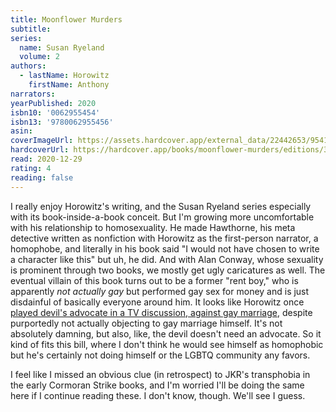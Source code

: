 ```yaml
---
title: Moonflower Murders
subtitle:
series:
  name: Susan Ryeland
  volume: 2
authors:
  - lastName: Horowitz
    firstName: Anthony
narrators:
yearPublished: 2020
isbn10: '0062955454'
isbn13: '9780062955456'
asin:
coverImageUrl: https://assets.hardcover.app/external_data/22442653/9541ac4b579c0039b700f6c8aaadb3fcd9462902.jpeg
hardcoverUrl: https://hardcover.app/books/moonflower-murders/editions/31497137
read: 2020-12-29
rating: 4
reading: false
---
```


I really enjoy Horowitz's writing, and the Susan Ryeland series especially with its book-inside-a-book conceit. But I'm growing more uncomfortable with his relationship to homosexuality. He made Hawthorne, his meta detective written as nonfiction with Horowitz as the first-person narrator, a homophobe, and literally in his book said "I would not have chosen to write a character like this" but uh, he did. And with Alan Conway, whose sexuality is prominent through two books, we mostly get ugly caricatures as well. <x-spoiler>The eventual villain of this book turns out to be a former "rent boy," who is apparently _not actually gay_ but performed gay sex for money and is just disdainful of basically everyone around him.</x-spoiler> It looks like Horowitz once [played devil's advocate in a TV discussion, against gay marriage](https://www.anthonyhorowitz.com/journalism/article/anthony-horowitz-on-potentially-ruinous-tv-appearances), despite purportedly not actually objecting to gay marriage himself. It's not absolutely damning, but also, like, the devil doesn't need an advocate. So it kind of fits this bill, where I don't think he would see himself as homophobic but he's certainly not doing himself or the LGBTQ community any favors.

I feel like I missed an obvious clue (in retrospect) to JKR's transphobia in the early Cormoran Strike books, and I'm worried I'll be doing the same here if I continue reading these. I don't know, though. We'll see I guess.
